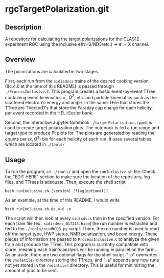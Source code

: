 # rgcTargetPolarization.git

## Description
A repository for calculating the target polarizations for the CLAS12 experiment RGC using the inclusive e(NH3/ND3/etc.) -> e' + X channel.

## Overview
The polarizations are calculated in two stages.

First, each run from the `sidisdvcs` trains of the desired cooking version (8c.4.0 at the time of this README) is passed through `./ProcessInclusive.C`.
This program creates a basic event-by-event TTree containing event kinematics $x$ , $Q^2$, etc. and particle kinematics such as the scattered electron's energy and angle. In the same TFile that stores the TTree
are TVectorD's that store the Faraday cup charge for each helicity, per event recorded in the HEL::Scaler bank. 

Second, the interactive Jupyter Notebook `./targetPolarization.ipynb` is used to create target polarization plots. The notebook is fed a run range and target type
to produce Pt plots for. The plots are generated by reading the counts per $(x,Q^2)$ bin for each helicity of each run. It uses several tables which are located in `./tools/`

## Usage
To run the program, `cd ./tools/` and open the `runInclusive.sh` file. Check the "EDIT HERE" section to make sure the location of the repository, log files, and TTrees is adequate.
Then, execute the shell script

```
bash runInclusive.sh [version] [flag(optional)]
```

As an example, at the time of this README, I would write

```
bash runInclusive.sh 8c.4.0 -o
```

The script will then look at every `sidisdvcs` train in the specified version. For each train file (ex : `sidisdvcs_017245.hipo`) the run number is extracted and fed
to the `./tools/readRCDB.py` script. There, the run number is used to read off the target type, HWP status, NMR polarization, and beam energy. These pieces of information are passed to
`ProcessInclusive.C` to analyze the given train and produce the TTree. This program is currently compatible with slurm, meaning each train's analysis will be running in parallel
on the farm. As an aside, there are two optional flags for the shell script. "-o" overwrites the `/volatile/` directory storing the TTrees, and "-a" appends any new runs not yet stored in the
`/volatile/` directory. This is useful for minimizing the amount of jobs to be sent. 


